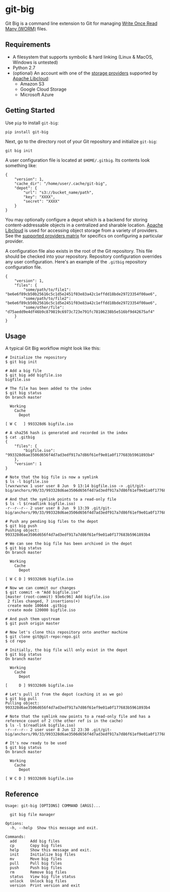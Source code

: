# git-big

Git Big is a command line extension to Git for managing
[Write Once Read Many (WORM)](https://en.wikipedia.org/wiki/Write_once_read_many) files.

## Requirements

* A filesystem that supports symbolic & hard linking (Linux & MacOS, Windows is untested)
* Python 2.7
* (optional) An account with one of the 
  [storage providers](https://libcloud.readthedocs.io/en/latest/storage/supported_providers.html)
  supported by [Apache Libcloud](https://libcloud.apache.org/):
  * Amazon S3
  * Google Cloud Storage
  * Microsoft Azure

## Getting Started

Use `pip` to install `git-big`:

```
pip install git-big
```

Next, go to the directory root of your Git repository and initialize `git-big`:

```
git big init
```

A user configuration file is located at `$HOME/.gitbig`.
Its contents look something like:

```
{
    "version": 1,
    "cache_dir": "/home/user/.cache/git-big",
    "depot": {
        "url": "s3://bucket_name/path",
        "key": "XXXX",
        "secret": "XXXX"
    }
}
```

You may optionally configure a depot which is a backend for storing
content-addressable objects in a centralized and sharable location.
[Apache Libcloud](https://libcloud.apache.org/) is used for accessing
object storage from a variety of providers.
See the
[supported providers matrix](https://libcloud.readthedocs.io/en/latest/storage/supported_providers.html)
for specifics on configuring a particular provider.

A configuration file also exists in the root of the Git repository.
This file should be checked into your repository.
Repository configuration overrides any user configuration.
Here's an example of the `.gitbig` repository configuration file.

```
{
    "version": 1,
    "files": {
        "some/path/to/file1": "be6e6f89cb50b25616c5c1d5e2451f03e83a42c1effdd18bde29723354f00ae6",
        "some/path/to/file2": "be6e6f89cb50b25616c5c1d5e2451f03e83a42c1effdd18bde29723354f00ae6",
        "some/other/file": "d75aedd9e4df46b9c879819c6973c723e791fc78106238b5e516bf9d42675af4"
    }
}
```

## Usage

A typical Git Big workflow might look like this:

```
# Initialize the repository
$ git big init

# Add a big file
$ git big add bigfile.iso
bigfile.iso

# The file has been added to the index
$ git big status
On branch master

  Working
    Cache
      Depot

[ W C   ] 993328d6 bigfile.iso

# A sha256 hash is generated and recorded in the index
$ cat .gitbig
{
    "files": {
        "bigfile.iso": "993328d6ae3506d656f4d7ad3edf917a7d86f61ef9e01a0f177683b5961893b4"
    }, 
    "version": 1
}

# Note that the big file is now a symlink
$ ls -l bigfile.iso
lrwxrwxrwx 1 user user 8 Jun  9 13:14 bigfile.iso -> .git/git-big/anchors/99/33/993328d6ae3506d656f4d7ad3edf917a7d86f61ef9e01a0f177683b5961893b4

# And that the symlink points to a read-only file
$ ls -l $(readlink bigfile.iso)
-r--r--r-- 2 user user 8 Jun  9 13:39 .git/git-big/anchors/99/33/993328d6ae3506d656f4d7ad3edf917a7d86f61ef9e01a0f177683b5961893b4

# Push any pending big files to the depot
$ git big push
Pushing object: 993328d6ae3506d656f4d7ad3edf917a7d86f61ef9e01a0f177683b5961893b4

# We can see the big file has been archived in the depot
$ git big status
On branch master

  Working
    Cache
      Depot

[ W C D ] 993328d6 bigfile.iso

# Now we can commit our changes
$ git commit -m "Add bigfile.iso"
[master (root-commit) 93e6c96] Add bigfile.iso
 2 files changed, 7 insertions(+)
 create mode 100644 .gitbig
 create mode 120000 bigfile.iso

# And push them upstream
$ git push origin master

# Now let's clone this repository onto another machine
$ git clone git@git-repo:repo.git
$ cd repo

# Initially, the big file will only exist in the depot
$ git big status
On branch master

  Working
    Cache
      Depot

[     D ] 993328d6 bigfile.iso

# Let's pull it from the depot (caching it as we go)
$ git big pull
Pulling object: 993328d6ae3506d656f4d7ad3edf917a7d86f61ef9e01a0f177683b5961893b4

# Note that the symlink now points to a read-only file and has a reference count of 2 (the other ref is in the cache)
$ ls -l $(readlink bigfile.iso)
-r--r--r-- 2 user user 8 Jun 12 23:30 .git/git-big/anchors/99/33/993328d6ae3506d656f4d7ad3edf917a7d86f61ef9e01a0f177683b5961893b4

# It's now ready to be used
$ git big status
On branch master

  Working
    Cache
      Depot

[ W C D ] 993328d6 bigfile.iso
```

## Reference

```
Usage: git-big [OPTIONS] COMMAND [ARGS]...

  git big file manager

Options:
  -h, --help  Show this message and exit.

Commands:
  add      Add big files
  cp       Copy big files
  help     Show this message and exit.
  init     Initialize big files
  mv       Move big files
  pull     Pull big files
  push     Push big files
  rm       Remove big files
  status   View big file status
  unlock   Unlock big files
  version  Print version and exit
```
